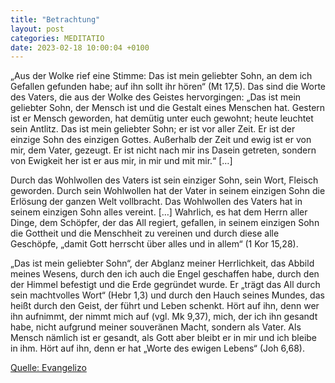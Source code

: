 ```yaml
---
title: "Betrachtung"
layout: post
categories: MEDITATIO
date: 2023-02-18 10:00:04 +0100
---
```

„Aus der Wolke rief eine Stimme: Das ist mein geliebter Sohn, an dem ich Gefallen gefunden habe; auf ihn sollt ihr hören“ (Mt 17,5). Das sind die Worte des Vaters, die aus der Wolke des Geistes hervorgingen: „Das ist mein geliebter Sohn, der Mensch ist und die Gestalt eines Menschen hat. Gestern ist er Mensch geworden, hat demütig unter euch gewohnt; heute leuchtet sein Antlitz. Das ist mein geliebter Sohn; er ist vor aller Zeit. Er ist der einzige Sohn des einzigen Gottes. Außerhalb der Zeit und ewig ist er von mir, dem Vater, gezeugt. Er ist nicht nach mir ins Dasein getreten, sondern von Ewigkeit her ist er aus mir, in mir und mit mir.“ […] 

Durch das Wohlwollen des Vaters ist sein einziger Sohn, sein Wort, Fleisch geworden. Durch sein Wohlwollen hat der Vater in seinem einzigen Sohn die Erlösung der ganzen Welt vollbracht. Das Wohlwollen des Vaters hat in seinem einzigen Sohn alles vereint. […] Wahrlich, es hat dem Herrn aller Dinge, dem Schöpfer, der das All regiert, gefallen, in seinem einzigen Sohn die Gottheit und die Menschheit zu vereinen und durch diese alle Geschöpfe, „damit Gott herrscht über alles und in allem“ (1 Kor 15,28).

„Das ist mein geliebter Sohn“, der Abglanz meiner Herrlichkeit, das Abbild meines Wesens, durch den ich auch die Engel geschaffen habe, durch den der Himmel befestigt und die Erde gegründet wurde. Er „trägt das All durch sein machtvolles Wort“ (Hebr 1,3) und durch den Hauch seines Mundes, das heißt durch den Geist, der führt und Leben schenkt. Hört auf ihn, denn wer ihn aufnimmt, der nimmt mich auf (vgl. Mk 9,37), mich, der ich ihn gesandt habe, nicht aufgrund meiner souveränen Macht, sondern als Vater. Als Mensch nämlich ist er gesandt, als Gott aber bleibt er in mir und ich bleibe in ihm. Hört auf ihn, denn er hat „Worte des ewigen Lebens“ (Joh 6,68).



[Quelle: Evangelizo](https://evangeliumtagfuertag.org/DE/gospel)